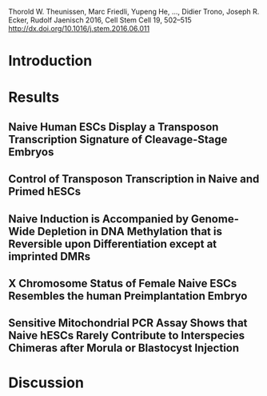 Thorold W. Theunissen, Marc Friedli, Yupeng He, ..., Didier Trono, Joseph R. Ecker, Rudolf Jaenisch
2016, Cell Stem Cell 19, 502–515
http://dx.doi.org/10.1016/j.stem.2016.06.011

# Introduction
# Results
## Naive Human ESCs Display a Transposon Transcription Signature of Cleavage-Stage Embryos
## Control of Transposon Transcription in Naive and Primed hESCs
## Naive Induction is Accompanied by Genome-Wide Depletion in DNA Methylation that is Reversible upon Differentiation except at imprinted DMRs
## X Chromosome Status of Female Naive ESCs Resembles the human Preimplantation Embryo
## Sensitive Mitochondrial PCR Assay Shows that Naive hESCs Rarely Contribute to Interspecies Chimeras after Morula or Blastocyst Injection

# Discussion
